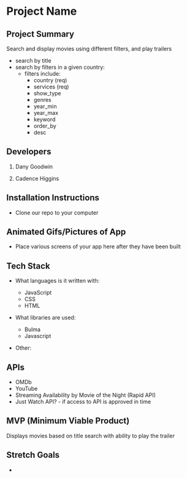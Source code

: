 # Project Name

## Project Summary

Search and display movies using different filters, and play trailers

- search by title
- search by filters in a given country:
  - filters include:
    - country (req)
    - services (req)
    - show_type
    - genres
    - year_min
    - year_max
    - keyword
    - order_by
    - desc

## Developers

1. Dany Goodwin

2. Cadence Higgins

## Installation Instructions

- Clone our repo to your computer

## Animated Gifs/Pictures of App

- Place various screens of your app here after they have been built

## Tech Stack

- What languages is it written with:

  - JavaScript
  - CSS
  - HTML

- What libraries are used:

  - Bulma
  - Javascript

- Other:

## APIs

- OMDb
- YouTube
- Streaming Availability by Movie of the Night (Rapid API)
- Just Watch API? - if access to API is approved in time

## MVP (Minimum Viable Product)

Displays movies based on title search with ability to play the trailer

## Stretch Goals

-
